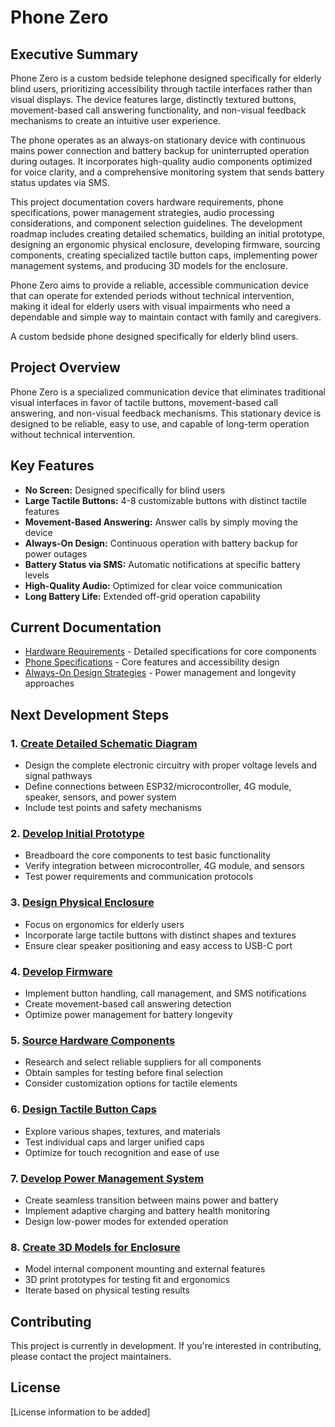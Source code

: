 # Phone Zero

## Executive Summary

Phone Zero is a custom bedside telephone designed specifically for elderly blind users, prioritizing accessibility through tactile interfaces rather than visual displays. The device features large, distinctly textured buttons, movement-based call answering functionality, and non-visual feedback mechanisms to create an intuitive user experience.

The phone operates as an always-on stationary device with continuous mains power connection and battery backup for uninterrupted operation during outages. It incorporates high-quality audio components optimized for voice clarity, and a comprehensive monitoring system that sends battery status updates via SMS.

This project documentation covers hardware requirements, phone specifications, power management strategies, audio processing considerations, and component selection guidelines. The development roadmap includes creating detailed schematics, building an initial prototype, designing an ergonomic physical enclosure, developing firmware, sourcing components, creating specialized tactile button caps, implementing power management systems, and producing 3D models for the enclosure.

Phone Zero aims to provide a reliable, accessible communication device that can operate for extended periods without technical intervention, making it ideal for elderly users with visual impairments who need a dependable and simple way to maintain contact with family and caregivers.

A custom bedside phone designed specifically for elderly blind users.

## Project Overview

Phone Zero is a specialized communication device that eliminates traditional visual interfaces in favor of tactile buttons, movement-based call answering, and non-visual feedback mechanisms. This stationary device is designed to be reliable, easy to use, and capable of long-term operation without technical intervention.

## Key Features

- **No Screen:** Designed specifically for blind users
- **Large Tactile Buttons:** 4-8 customizable buttons with distinct tactile features
- **Movement-Based Answering:** Answer calls by simply moving the device
- **Always-On Design:** Continuous operation with battery backup for power outages
- **Battery Status via SMS:** Automatic notifications at specific battery levels
- **High-Quality Audio:** Optimized for clear voice communication
- **Long Battery Life:** Extended off-grid operation capability

## Current Documentation

- [Hardware Requirements](hardware-requirements.md) - Detailed specifications for core components
- [Phone Specifications](phone-specifications.md) - Core features and accessibility design
- [Always-On Design Strategies](always-on-design-strategies.md) - Power management and longevity approaches

## Next Development Steps

### 1. [Create Detailed Schematic Diagram](https://github.com/mitselek/touch-tone/issues/1)
- Design the complete electronic circuitry with proper voltage levels and signal pathways
- Define connections between ESP32/microcontroller, 4G module, speaker, sensors, and power system
- Include test points and safety mechanisms

### 2. [Develop Initial Prototype](https://github.com/mitselek/touch-tone/issues/2)
- Breadboard the core components to test basic functionality
- Verify integration between microcontroller, 4G module, and sensors
- Test power requirements and communication protocols

### 3. [Design Physical Enclosure](https://github.com/mitselek/touch-tone/issues/3)
- Focus on ergonomics for elderly users
- Incorporate large tactile buttons with distinct shapes and textures
- Ensure clear speaker positioning and easy access to USB-C port

### 4. [Develop Firmware](https://github.com/mitselek/touch-tone/issues/4)
- Implement button handling, call management, and SMS notifications
- Create movement-based call answering detection
- Optimize power management for battery longevity

### 5. [Source Hardware Components](https://github.com/mitselek/touch-tone/issues/5)
- Research and select reliable suppliers for all components
- Obtain samples for testing before final selection
- Consider customization options for tactile elements

### 6. [Design Tactile Button Caps](https://github.com/mitselek/touch-tone/issues/6)
- Explore various shapes, textures, and materials
- Test individual caps and larger unified caps
- Optimize for touch recognition and ease of use

### 7. [Develop Power Management System](https://github.com/mitselek/touch-tone/issues/7)
- Create seamless transition between mains power and battery
- Implement adaptive charging and battery health monitoring
- Design low-power modes for extended operation

### 8. [Create 3D Models for Enclosure](https://github.com/mitselek/touch-tone/issues/8)
- Model internal component mounting and external features
- 3D print prototypes for testing fit and ergonomics
- Iterate based on physical testing results

## Contributing

This project is currently in development. If you're interested in contributing, please contact the project maintainers.

## License

[License information to be added]
